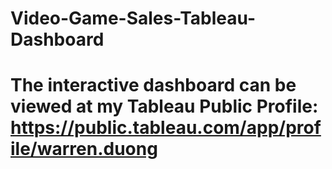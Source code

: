 # Video-Game-Sales-Tableau-Dashboard

# The interactive dashboard can be viewed at my Tableau Public Profile: https://public.tableau.com/app/profile/warren.duong
